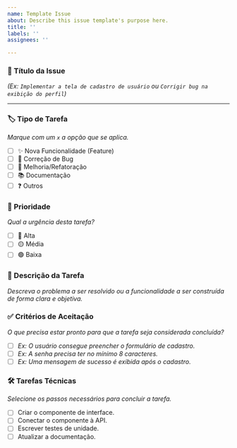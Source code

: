 ```yaml
---
name: Template Issue
about: Describe this issue template's purpose here.
title: ''
labels: ''
assignees: ''

---
```


### 📝 Título da Issue
*(Ex: `Implementar a tela de cadastro de usuário` ou `Corrigir bug na exibição do perfil`)*

---

### 🏷️ Tipo de Tarefa
*Marque com um `x` a opção que se aplica.*
- [ ] ✨ Nova Funcionalidade (Feature)
- [ ] 🐞 Correção de Bug
- [ ] 🔧 Melhoria/Refatoração
- [ ] 📚 Documentação
- [ ] ❓ Outros

### 🚦 Prioridade
*Qual a urgência desta tarefa?*
- [ ] 🔴 Alta
- [ ] 🟡 Média
- [ ] 🟢 Baixa

### 📖 Descrição da Tarefa
*Descreva o problema a ser resolvido ou a funcionalidade a ser construída de forma clara e objetiva.*

### ✅ Critérios de Aceitação
*O que precisa estar pronto para que a tarefa seja considerada concluída?*
- [ ] *Ex: O usuário consegue preencher o formulário de cadastro.*
- [ ] *Ex: A senha precisa ter no mínimo 8 caracteres.*
- [ ] *Ex: Uma mensagem de sucesso é exibida após o cadastro.*

### 🛠️ Tarefas Técnicas 
*Selecione os passos necessários para concluir a tarefa.*
- [ ] Criar o componente de interface.
- [ ] Conectar o componente à API.
- [ ] Escrever testes de unidade.
- [ ] Atualizar a documentação.

